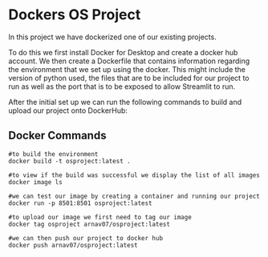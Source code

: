 
# Dockers OS Project
In this project we have dockerized one of our existing projects.

To do this we first install Docker for Desktop and create a docker hub account.
We then create a Dockerfile that contains information regarding the environment that we set up using the docker. This might include the version of python used, the files that are to be included for our project to run as well as the port that is to be exposed to allow Streamlit to run.

After the initial set up we can run the following commands to build and upload our project onto DockerHub:





## Docker Commands

```
#to build the environment
docker build -t osproject:latest .

#to view if the build was successful we display the list of all images 
docker image ls

#we can test our image by creating a container and running our project
docker run -p 8501:8501 osproject:latest

#to upload our image we first need to tag our image
docker tag osproject arnav07/osproject:latest

#we can then push our project to docker hub
docker push arnav07/osproject:latest

```

